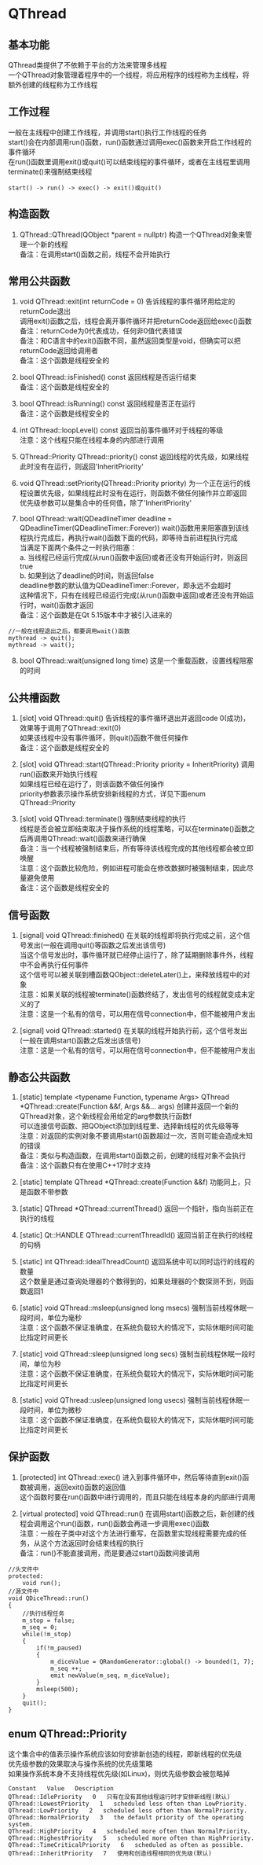 # QThread

## 基本功能
QThread类提供了不依赖于平台的方法来管理多线程  
一个QThread对象管理着程序中的一个线程，将应用程序的线程称为主线程，将额外创建的线程称为工作线程  


## 工作过程
一般在主线程中创建工作线程，并调用start()执行工作线程的任务  
start()会在内部调用run()函数，run()函数通过调用exec()函数来开启工作线程的事件循环  
在run()函数里调用exit()或quit()可以结束线程的事件循环，或者在主线程里调用terminate()来强制结束线程  
```
start() -> run() -> exec() -> exit()或quit()
```


## 构造函数
1. QThread::QThread(QObject \*parent = nullptr)
构造一个QThread对象来管理一个新的线程  
备注：在调用start()函数之前，线程不会开始执行  


## 常用公共函数
1. void QThread::exit(int returnCode = 0)
告诉线程的事件循环用给定的returnCode退出  
调用exit()函数之后，线程会离开事件循环并把returnCode返回给exec()函数  
备注：returnCode为0代表成功，任何非0值代表错误  
备注：和C语言中的exit()函数不同，虽然返回类型是void，但确实可以把returnCode返回给调用者  
备注：这个函数是线程安全的  

2. bool QThread::isFinished() const
返回线程是否运行结束  
备注：这个函数是线程安全的  

3. bool QThread::isRunning() const
返回线程是否正在运行  
备注：这个函数是线程安全的  

4. int QThread::loopLevel() const
返回当前事件循环对于线程的等级  
注意：这个线程只能在线程本身的内部进行调用  

5. QThread::Priority QThread::priority() const
返回线程的优先级，如果线程此时没有在运行，则返回'InheritPriority'  

6. void QThread::setPriority(QThread::Priority priority)
为一个正在运行的线程设置优先级，如果线程此时没有在运行，则函数不做任何操作并立即返回  
优先级参数可以是集合中的任何值，除了'InheritPriority'  

7. bool QThread::wait(QDeadlineTimer deadline = QDeadlineTimer(QDeadlineTimer::Forever))
wait()函数用来阻塞直到该线程执行完成后，再执行wait()函数下面的代码，即等待当前进程执行完成  
当满足下面两个条件之一时执行阻塞：  
a. 当线程已经运行完成(从run()函数中返回)或者还没有开始运行时，则返回true  
b. 如果到达了deadline的时间，则返回false  
deadline参数的默认值为QDeadlineTimer::Forever，即永远不会超时  
这种情况下，只有在线程已经运行完成(从run()函数中返回)或者还没有开始运行时，wait()函数才返回  
备注：这个函数是在Qt 5.15版本中才被引入进来的  
```
//一般在线程退出之后，都要调用wait()函数
mythread -> quit();
mythread -> wait();
```

8. bool QThread::wait(unsigned long time)
这是一个重载函数，设置线程阻塞的时间  


## 公共槽函数
1. [slot] void QThread::quit()
告诉线程的事件循环退出并返回code 0(成功)，效果等于调用了QThread::exit(0)  
如果该线程中没有事件循环，则quit()函数不做任何操作  
备注：这个函数是线程安全的  

2. [slot] void QThread::start(QThread::Priority priority = InheritPriority)
调用run()函数来开始执行线程  
如果线程已经在运行了，则该函数不做任何操作  
priority参数表示操作系统安排新线程的方式，详见下面enum QThread::Priority  

3. [slot] void QThread::terminate()
强制结束线程的执行  
线程是否会被立即结束取决于操作系统的线程策略，可以在terminate()函数之后再调用QThread::wait()函数来进行确保  
备注：当一个线程被强制结束后，所有等待该线程完成的其他线程都会被立即唤醒  
注意：这个函数比较危险，例如进程可能会在修改数据时被强制结束，因此尽量避免使用  
备注：这个函数是线程安全的  


## 信号函数
1. [signal] void QThread::finished()
在关联的线程即将执行完成之前，这个信号发出(一般在调用quit()等函数之后发出该信号)  
当这个信号发出时，事件循环就已经停止运行了，除了延期删除事件外，线程中不会再执行任何事件  
这个信号可以被关联到槽函数QObject::deleteLater()上，来释放线程中的对象  
注意：如果关联的线程被terminate()函数终结了，发出信号的线程就变成未定义的了  
注意：这是一个私有的信号，可以用在信号connection中，但不能被用户发出  

2. [signal] void QThread::started()
在关联的线程开始执行前，这个信号发出(一般在调用start()函数之后发出该信号)  
注意：这是一个私有的信号，可以用在信号connection中，但不能被用户发出  


## 静态公共函数
1. [static] template <typename Function, typename Args> QThread \*QThread::create(Function &&f, Args &&... args)
创建并返回一个新的QThread对象，这个新线程会用给定的arg参数执行函数f  
可以连接信号函数、把QObject添加到线程里、选择新线程的优先级等等  
注意：对返回的实例对象不要调用start()函数超过一次，否则可能会造成未知的错误  
备注：类似与构造函数，在调用start()函数之前，创建的线程对象不会执行  
备注：这个函数只有在使用C++17时才支持  

2. [static] template <typename Function> QThread \*QThread::create(Function &&f)
功能同上，只是函数不带参数  

3. [static] QThread \*QThread::currentThread()
返回一个指针，指向当前正在执行的线程  

4. [static] Qt::HANDLE QThread::currentThreadId()
返回当前正在执行的线程的句柄  

5. [static] int QThread::idealThreadCount()
返回系统中可以同时运行的线程的数量  
这个数量是通过查询处理器的个数得到的，如果处理器的个数探测不到，则函数返回1  

6. [static] void QThread::msleep(unsigned long msecs)
强制当前线程休眠一段时间，单位为毫秒  
注意：这个函数不保证准确度，在系统负载较大的情况下，实际休眠时间可能比指定时间更长  

7. [static] void QThread::sleep(unsigned long secs)
强制当前线程休眠一段时间，单位为秒  
注意：这个函数不保证准确度，在系统负载较大的情况下，实际休眠时间可能比指定时间更长  

8. [static] void QThread::usleep(unsigned long usecs)
强制当前线程休眠一段时间，单位为微秒  
注意：这个函数不保证准确度，在系统负载较大的情况下，实际休眠时间可能比指定时间更长  


## 保护函数
1. [protected] int QThread::exec()
进入到事件循环中，然后等待直到exit()函数被调用，返回exit()函数的返回值  
这个函数时要在run()函数中进行调用的，而且只能在线程本身的内部进行调用  

2. [virtual protected] void QThread::run()
在调用start()函数之后，新创建的线程会调用这个run()函数，run()函数会再进一步调用exec()函数  
注意：一般在子类中对这个方法进行重写，在函数里实现线程需要完成的任务，从这个方法返回时会结束线程的执行  
备注：run()不能直接调用，而是要通过start()函数间接调用
```
//头文件中
protected:
    void run();
//源文件中
void QDiceThread::run()
{
    //执行线程任务
    m_stop = false;
    m_seq = 0;
    while(!m_stop)
    {
        if(!m_paused)
        {
            m_diceValue = QRandomGenerator::global() -> bounded(1, 7);
            m_seq ++;
            emit newValue(m_seq, m_diceValue);
        }
        msleep(500);
    }
    quit();
}
```


## enum QThread::Priority
这个集合中的值表示操作系统应该如何安排新创造的线程，即新线程的优先级  
优先级参数的效果取决与操作系统的优先级策略  
如果操作系统本身不支持线程优先级(如Linux)，则优先级参数会被忽略掉  
```
Constant   Value   Description
QThread::IdlePriority   0   只有在没有其他线程运行时才安排新线程(默认)
QThread::LowestPriority   1   scheduled less often than LowPriority.
QThread::LowPriority   2   scheduled less often than NormalPriority.
QThread::NormalPriority   3   the default priority of the operating system.
QThread::HighPriority   4   scheduled more often than NormalPriority.
QThread::HighestPriority   5   scheduled more often than HighPriority.
QThread::TimeCriticalPriority   6   scheduled as often as possible.
QThread::InheritPriority   7   使用和创造线程相同的优先级(默认)
```